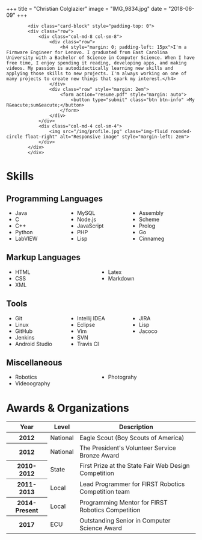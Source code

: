 +++
title = "Christian Colglazier"
image = "IMG_9834.jpg"
date = "2018-06-09"
+++

            <div class="card-block" style="padding-top: 0">
            <div class="row">
                <div class="col-md-8 col-sm-8">
                    <div class="row">
                        <h4 style="margin: 0; padding-left: 15px">I'm a Firmware Engineer for Lenovo. I graduated from East Carolina University with a Bachelor of Science in Computer Science. When I have free time, I enjoy spending it reading, developing apps, and making videos. My passion is autodidactically learning new skills and applying those skills to new projects. I'm always working on one of many projects to create new things that spark my interest.</h4>
                    </div>
                    <div class="row" style="margin: 2em">
                        <form action="resume.pdf" style="margin: auto">
                            <button type="submit" class="btn btn-info" >My R&eacute;sum&eacute;</button>
                        </form>
                    </div>
                </div>
                <div class="col-md-4 col-sm-4">
                    <img src="/img/profile.jpg" class="img-fluid rounded-circle float-right" alt="Responsive image" style="margin-left: 2em">
                </div>
            </div>
            </div>

<div class="card" style="margin-bottom: 2em; margin-top: 2em">
            <div class="card-body">
            <h1 class="h1-responsive">Skills</h1>
            <div class="row">
                <div class="col-md-8 col-sm-8">
                    <h2 class="h2-responsive">Programming Languages</h2>
                    <ul style="column-count: 3">
                        <li>Java</li>
                        <li>C</li>
                        <li>C++</li>
                        <li>Python</li>
                        <li>LabVIEW</li>
                        <li>MySQL</li>
                        <li>Node.js</li>
                        <li>JavaScript</li>
                        <li>PHP</li>
                        <li>Lisp</li>
                        <li>Assembly</li>
                        <li>Scheme</li>
                        <li>Prolog</li>
                        <li>Go</li>
                        <li>Cinnameg</li>
                    </ul>
                </div>
                <div class="col-md-4 col-sm-4">
                    <h2 class="h2-responsive">Markup Languages</h2>
                    <ul style="column-count: 2">
                        <li>HTML</li>
                        <li>CSS</li>
                        <li>XML</li>
                        <li>Latex</li>
                        <li>Markdown</li>
                    </ul>
                </div>
            </div>
            <div class="row">
                <div class="col-md-8 col-sm-8">
                    <h2 class="h2-responsive">Tools</h2>
                    <ul style="column-count: 3">
                        <li>Git</li>
                        <li>Linux</li>
                        <li>GitHub</li>
                        <li>Jenkins</li>
                        <li>Android Studio</li>
                        <li>Intellij IDEA</li>
                        <li>Eclipse</li>
                        <li>Vim</li>
                        <li>SVN</li>
                        <li>Travis CI</li>
                        <li>JIRA</li>
                        <li>Lisp</li>
                        <li>Jacoco</li>
                    </ul>
                </div>
                <div class="col-md-4 col-sm-4">
                    <h2 class="h2-responsive">Miscellaneous</h2>
                    <ul style="column-count: 2">
                        <li>Robotics</li>
                        <li>Videoography</li>
                        <li>Photograhy</li>
                    </ul>
                </div>
            </div>
            </div>
            </div>

<div class="card" style="margin-bottom: 2em">
            <div class="card-body">
            <h1 class="h1-responsive">Awards & Organizations</h1>
            <table class="table">
                <thead>
                    <tr>
                        <th>Year</th>
                        <th>Level</th>
                        <th>Description</th>
                    </tr>
                </thead>
                <tbody>
                    <tr>
                        <th scope="row">2012</th>
                        <td>National</td>
                        <td>Eagle Scout (Boy Scouts of America)</td>
                    </tr>
                    <tr>
                        <th scope="row">2012</th>
                        <td>National</td>
                        <td>The President's Volunteer Service Bronze Award</td>
                    </tr>
                    <tr>
                        <th scope="row">2010-2012</th>
                        <td>State</td>
                        <td>First Prize at the State Fair Web Design Competition</td>
                    </tr>
                    <tr>
                        <th scope="row">2011-2013</th>
                        <td>Local</td>
                        <td>Lead Programmer for FIRST Robotics Competition team</td>
                    </tr>
                    <tr>
                        <th scope="row">2014-Present</th>
                        <td>Local</td>
                        <td>Programming Mentor for FIRST Robotics Competition</td>
                    </tr>
                    <tr>
                        <th scope="row">2017</th>
                        <td>ECU</td>
                        <td>Outstanding Senior in Computer Science Award</td>
                    </tr>
                </tbody>
            </table>
            </div>
            </div>